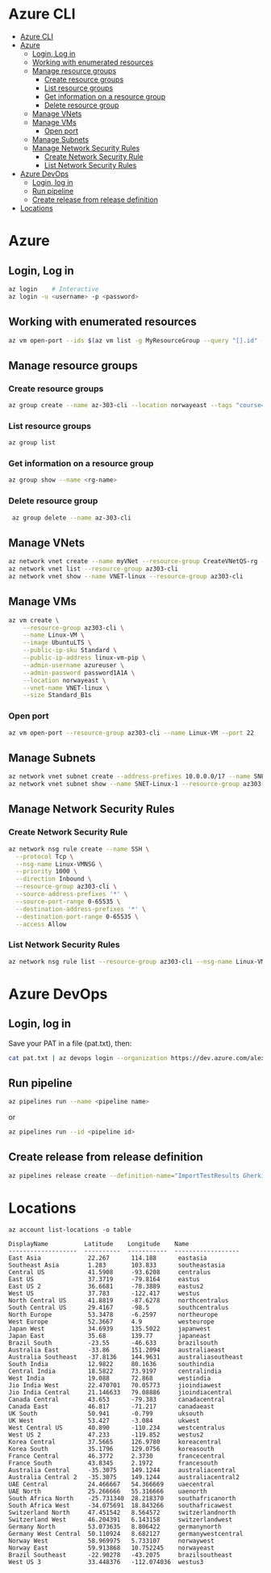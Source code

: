 # Azure CLI
<!--ts-->
* [Azure CLI](az.md#azure-cli)
* [Azure](az.md#azure)
   * [Login, Log in](az.md#login-log-in)
   * [Working with enumerated resources](az.md#working-with-enumerated-resources)
   * [Manage resource groups](az.md#manage-resource-groups)
      * [Create resource groups](az.md#create-resource-groups)
      * [List resource groups](az.md#list-resource-groups)
      * [Get information on a resource group](az.md#get-information-on-a-resource-group)
      * [Delete resource group](az.md#delete-resource-group)
   * [Manage VNets](az.md#manage-vnets)
   * [Manage VMs](az.md#manage-vms)
      * [Open port](az.md#open-port)
   * [Manage Subnets](az.md#manage-subnets)
   * [Manage Network Security Rules](az.md#manage-network-security-rules)
      * [Create Network Security Rule](az.md#create-network-security-rule)
      * [List Network Security Rules](az.md#list-network-security-rules)
* [Azure DevOps](az.md#azure-devops)
   * [Login, log in](az.md#login-log-in-1)
   * [Run pipeline](az.md#run-pipeline)
   * [Create release from release definition](az.md#create-release-from-release-definition)
* [Locations](az.md#locations)

<!-- Added by: runner, at: Wed Dec 29 11:29:05 UTC 2021 -->

<!--te-->

# Azure

## Login, Log in
```bash
az login    # Interactive
az login -u <username> -p <password>
```

## Working with enumerated resources
```bash
az vm open-port --ids $(az vm list -g MyResourceGroup --query "[].id" -o tsv) --port '*'
```

## Manage resource groups

### Create resource groups
```bash
az group create --name az-303-cli --location norwayeast --tags "course=az303"
```

### List resource groups
```bash
az group list
```

### Get information on a resource group
```bash
az group show --name <rg-name>
```

### Delete resource group
```bash
 az group delete --name az-303-cli
```

## Manage VNets
```bash
az network vnet create --name myVNet --resource-group CreateVNetQS-rg --subnet-name default --location norwauest --address-prefix 10.0.0.0/16
az network vnet list --resource-group az303-cli
az network vnet show --name VNET-linux --resource-group az303-cli
```

## Manage VMs
```bash
az vm create \
    --resource-group az303-cli \
    --name Linux-VM \
    --image UbuntuLTS \
    --public-ip-sku Standard \
    --public-ip-address linux-vm-pip \
    --admin-username azureuser \
    --admin-password password1A1A \
    --location norwayeast \
    --vnet-name VNET-linux \
    --size Standard_B1s
```

### Open port
```bash
az vm open-port --resource-group az303-cli --name Linux-VM --port 22
```

## Manage Subnets
```bash
az network vnet subnet create --address-prefixes 10.0.0.0/17 --name SNET-Linux-1 --resource-group az303-cli --vnet-name VNET-linux
az network vnet subnet show --name SNET-Linux-1 --resource-group az303-cli --vnet-name VNET-Linux
```

## Manage Network Security Rules

### Create Network Security Rule
```bash
az network nsg rule create --name SSH \
  --protocol Tcp \
  --nsg-name Linux-VMNSG \
  --priority 1000 \
  --direction Inbound \
  --resource-group az303-cli \
  --source-address-prefixes '*' \
  --source-port-range 0-65535 \
  --destination-address-prefixes '*' \
  --destination-port-range 0-65535 \
  --access Allow
```

### List Network Security Rules
```bash
az network nsg rule list --resource-group az303-cli --nsg-name Linux-VMNSG
```

# Azure DevOps

## Login, log in
Save your PAT in a file (pat.txt), then:
```bash
cat pat.txt | az devops login --organization https://dev.azure.com/alexanderhjelmsolidify
```

## Run pipeline
```bash
az pipelines run --name <pipeline name>
```
or
```bash
az pipelines run --id <pipeline id>
```

## Create release from release definition
```bash
az pipelines release create --definition-name="ImportTestResults Gherkin"
```

# Locations
```
az account list-locations -o table
```
```
DisplayName          Latitude    Longitude    Name
-------------------  ----------  -----------  ------------------
East Asia             22.267      114.188      eastasia
Southeast Asia        1.283       103.833      southeastasia
Central US            41.5908     -93.6208     centralus
East US               37.3719     -79.8164     eastus
East US 2             36.6681     -78.3889     eastus2
West US               37.783      -122.417     westus
North Central US      41.8819     -87.6278     northcentralus
South Central US      29.4167     -98.5        southcentralus
North Europe          53.3478     -6.2597      northeurope
West Europe           52.3667     4.9          westeurope
Japan West            34.6939     135.5022     japanwest
Japan East            35.68       139.77       japaneast
Brazil South          -23.55      -46.633      brazilsouth
Australia East        -33.86      151.2094     australiaeast
Australia Southeast   -37.8136    144.9631     australiasoutheast
South India           12.9822     80.1636      southindia
Central India         18.5822     73.9197      centralindia
West India            19.088      72.868       westindia
Jio India West        22.470701   70.05773     jioindiawest
Jio India Central     21.146633   79.08886     jioindiacentral
Canada Central        43.653      -79.383      canadacentral
Canada East           46.817      -71.217      canadaeast
UK South              50.941      -0.799       uksouth
UK West               53.427      -3.084       ukwest
West Central US       40.890      -110.234     westcentralus
West US 2             47.233      -119.852     westus2
Korea Central         37.5665     126.9780     koreacentral
Korea South           35.1796     129.0756     koreasouth
France Central        46.3772     2.3730       francecentral
France South          43.8345     2.1972       francesouth
Australia Central     -35.3075    149.1244     australiacentral
Australia Central 2   -35.3075    149.1244     australiacentral2
UAE Central           24.466667   54.366669    uaecentral
UAE North             25.266666   55.316666    uaenorth
South Africa North    -25.731340  28.218370    southafricanorth
South Africa West     -34.075691  18.843266    southafricawest
Switzerland North     47.451542   8.564572     switzerlandnorth
Switzerland West      46.204391   6.143158     switzerlandwest
Germany North         53.073635   8.806422     germanynorth
Germany West Central  50.110924   8.682127     germanywestcentral
Norway West           58.969975   5.733107     norwaywest
Norway East           59.913868   10.752245    norwayeast
Brazil Southeast      -22.90278   -43.2075     brazilsoutheast
West US 3             33.448376   -112.074036  westus3
```
